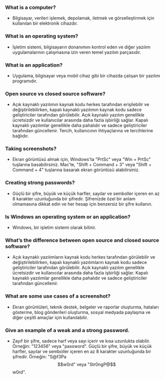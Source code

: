 ### What is a computer?

*   Bilgisayar, verileri işlemek, depolamak, iletmek ve görselleştirmek için kullanılan bir elektronik cihazdır.

### What is an operating system?

*   İşletim sistemi, bilgisayarın donanımını kontrol eden ve diğer yazılım uygulamalarının çalışmasına izin veren temel yazılım parçasıdır.

### What is an application?

*   Uygulama, bilgisayar veya mobil cihaz gibi bir cihazda çalışan bir yazılım programıdır.

### Open source vs closed source software?

*   Açık kaynaklı yazılımın kaynak kodu herkes tarafından erişilebilir ve değiştirilebilirken, kapalı kaynaklı yazılımın kaynak kodu sadece geliştiriciler tarafından görülebilir. Açık kaynaklı yazılım genellikle ücretsizdir ve kullanıcılar arasında daha fazla işbirliği sağlar. Kapalı kaynaklı yazılımlar genellikle daha pahalıdır ve sadece geliştiriciler tarafından güncellenir. Tercih, kullanıcının ihtiyaçlarına ve tercihlerine bağlıdır.

### Taking screenshots?

*   Ekran görüntüsü almak için, Windows'ta "PrtSc" veya "Win + PrtSc" tuşlarına basabilirsiniz. Mac'te, "Shift + Command + 3" veya "Shift + Command + 4" tuşlarına basarak ekran görüntüsü alabilirsiniz.

### Creating strong passwords?

*   Güçlü bir şifre, büyük ve küçük harfler, sayılar ve semboller içeren en az 8 karakter uzunluğunda bir şifredir. Şifrenizde özel bir anlam olmamasına dikkat edin ve her hesap için benzersiz bir şifre kullanın.

### Is Windows an operating system or an application?

*   Windows, bir işletim sistemi olarak bilinir.

### What’s the difference between open source and closed source software?

*   Açık kaynaklı yazılımların kaynak kodu herkes tarafından görülebilir ve değiştirilebilirken, kapalı kaynaklı yazılımların kaynak kodu sadece geliştiriciler tarafından görülebilir. Açık kaynaklı yazılım genellikle ücretsizdir ve kullanıcılar arasında daha fazla işbirliği sağlar. Kapalı kaynaklı yazılımlar genellikle daha pahalıdır ve sadece geliştiriciler tarafından güncellenir.
    
### What are some use cases of a screenshot?

*   Ekran görüntüleri, teknik destek, belgeler ve raporlar oluşturma, hataları gösterme, blog gönderileri oluşturma, sosyal medyada paylaşma ve diğer çeşitli amaçlar için kullanılabilir.
    
### Give an example of a weak and a strong password.

*   Zayıf bir şifre, sadece harf veya sayı içerir ve kısa uzunlukta olabilir. Örneğin: "123456" veya "password". Güçlü bir şifre, büyük ve küçük harfler, sayılar ve semboller içeren en az 8 karakter uzunluğunda bir şifredir. Örneğin: "S@f3Pa$$w0rd" veya "Str0ngP@$$w0rd".
